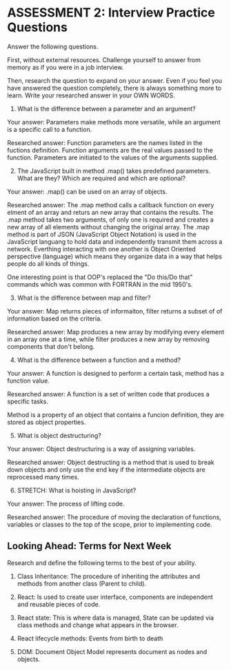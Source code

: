 # ASSESSMENT 2: Interview Practice Questions

Answer the following questions.

First, without external resources. Challenge yourself to answer from memory as if you were in a job interview.

Then, research the question to expand on your answer. Even if you feel you have answered the question completely, there is always something more to learn. Write your researched answer in your OWN WORDS.

1. What is the difference between a parameter and an argument?

  Your answer: Parameters make methods more versatile, while an argument is a specific call to a function.

  Researched answer: Function parameters are the names listed in the fuctions definition. Function arguments are the real values passed to the function. Parameters are initiated to the values of the arguments supplied.



2. The JavaScript built in method .map() takes predefined parameters. What are they? Which are required and which are optional?

  Your answer: .map() can be used on an array of objects.

  Researched answer: The .map method calls a callback function on every elment of an array and returs an new array that contains the results. The .map method takes two arguments, of only one is required and creates a new array of all elements without changing the original array. The .map method is part of JSON (JavaScript Object Notation) is used in the JavaScript languang to hold data and independently transmit them across a network. Everthing interacting with one another is Object Oriented perspective (language) which means they organize data in a way that helps people do all kinds of things.

  One interesting point is that OOP's replaced the "Do this/Do that" commands which was common with FORTRAN in the mid 1950's.


3. What is the difference between map and filter?

  Your answer: Map returns pieces of informaiton, filter returns a subset of of information based on the criteria.

  Researched answer: Map produces a new array by modifying every element in an array one at a time, while filter produces a new array by removing components that don't belong.



4. What is the difference between a function and a method?

  Your answer: A function is designed to perform a certain task, method has a function value.

  Researched answer: A function is a set of written code that produces a specific tasks.

  Method is a property of an object that contains a funcion definition, they are stored as object properties. 




5. What is object destructuring?

  Your answer: Object destructuring is a way of assigning variables.

  Researched answer: Object destructing is a method that is used to break down objects and only use the end key if the intermediate objects are reprocessed many times.



6. STRETCH: What is hoisting in JavaScript?

  Your answer: The process of lifting code.

  Researched answer: The procedure of moving the declaration of functions, variables or classes to the top of the scope, prior to implementing code.



## Looking Ahead: Terms for Next Week

Research and define the following terms to the best of your ability.

1. Class Inheritance: The procedure of inheriting the attributes and methods from another class (Parent to child).

2. React: Is used to create user interface, components are independent and reusable pieces of code.

3. React state: This is where data is managed, State can be updated via class methods and change what appears in the browser.

4. React lifecycle methods: Events from birth to death

5. DOM: Document Object Model represents document as nodes and objects.
